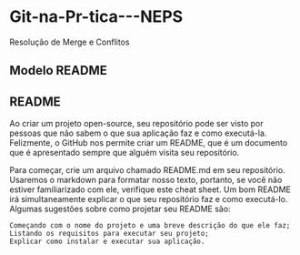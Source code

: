 # Git-na-Pr-tica---NEPS
Resolução de Merge e Conflitos

## Modelo README

## README

Ao criar um projeto open-source, seu repositório pode ser visto por pessoas que não sabem o que sua aplicação faz e como executá-la. Felizmente, o GitHub nos permite criar um README, que é um documento que é apresentado sempre que alguém visita seu repositório.

Para começar, crie um arquivo chamado README.md em seu repositório. Usaremos o markdown para formatar nosso texto, portanto, se você não estiver familiarizado com ele, verifique este cheat sheet.
Um bom README irá simultaneamente explicar o que seu repositório faz e como executá-lo. Algumas sugestões sobre como projetar seu README são:

    Começando com o nome do projeto e uma breve descrição do que ele faz;
    Listando os requisitos para executar seu projeto;
    Explicar como instalar e executar sua aplicação.


